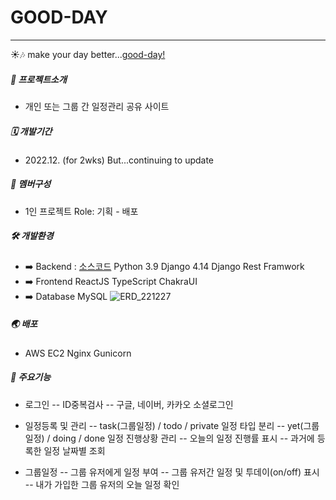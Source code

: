 # GOOD-DAY

---

☀️🎶 make your day better...[good-day!](https://good-day.today/)

##### 🚩 프로젝트소개
- 개인 또는 그룹 간 일정관리 공유 사이트

##### 🗓️ 개발기간
- 2022.12. (for 2wks) 
But...continuing to update

##### 🤝 멤버구성
- 1인 프로젝트
Role: 기획 - 배포

##### 🛠 ️개발환경 
- ️➡️ Backend : [소스코드](https://github.com/bh224/GOOD-DAY)
Python 3.9
Django 4.14
Django Rest Framwork
- ️➡️ Frontend 
ReactJS
TypeScript
ChakraUI
- ️➡️ Database
MySQL
![ERD_221227](https://user-images.githubusercontent.com/104023868/209669433-b89f7946-496d-46e9-a4c8-b81b98bcf822.jpg)

##### 🌏 배포
- AWS EC2
Nginx
Gunicorn

##### 📌 주요기능
- 로그인
-- ID중복검사 
-- 구글, 네이버, 카카오 소셜로그인
- 일정등록 및 관리
-- task(그룹일정) / todo / private 일정 타입 분리
-- yet(그룹일정) / doing / done 일정 진행상황 관리
-- 오늘의 일정 진행률 표시
-- 과거에 등록한 일정 날짜별 조회

- 그룹일정
-- 그룹 유저에게 일정 부여
-- 그룹 유저간 일정 및 투데이(on/off) 표시
-- 내가 가입한 그룹 유저의 오늘 일정 확인

